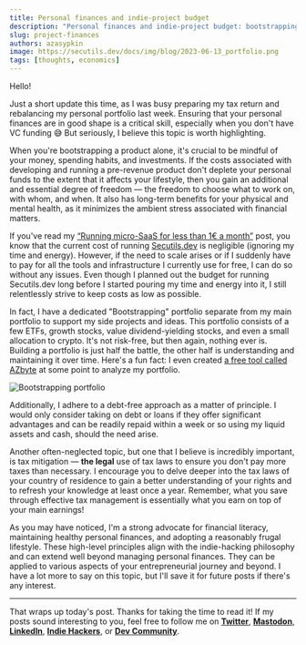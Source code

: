 ```yaml
---
title: Personal finances and indie-project budget
description: "Personal finances and indie-project budget: bootstrapping, investment, managing project finances, tax mitigation and frugality."
slug: project-finances
authors: azasypkin
image: https://secutils.dev/docs/img/blog/2023-06-13_portfolio.png
tags: [thoughts, economics]
---
```

Hello!

Just a short update this time, as I was busy preparing my tax return and rebalancing my personal portfolio last week. Ensuring that your personal finances are in good shape is a critical skill, especially when you don't have VC funding 😅 But seriously, I believe this topic is worth highlighting.

<!--truncate-->

When you're bootstrapping a product alone, it's crucial to be mindful of your money, spending habits, and investments. If the costs associated with developing and running a pre-revenue product don't deplete your personal funds to the extent that it affects your lifestyle, then you gain an additional and essential degree of freedom — the freedom to choose what to work on, with whom, and when. It also has long-term benefits for your physical and mental health, as it minimizes the ambient stress associated with financial matters.

If you've read my [“Running micro-SaaS for less than 1€ a month”](https://secutils.dev/docs/blog/running-micro-saas-for-less-than-one-euro-a-month) post, you know that the current cost of running [Secutils.dev](http://secutils.dev/) is negligible (ignoring my time and energy). However, if the need to scale arises or if I suddenly have to pay for all the tools and infrastructure I currently use for free, I can do so without any issues. Even though I planned out the budget for running Secutils.dev long before I started pouring my time and energy into it, I still relentlessly strive to keep costs as low as possible.

In fact, I have a dedicated "Bootstrapping" portfolio separate from my main portfolio to support my side projects and ideas. This portfolio consists of a few ETFs, growth stocks, value dividend-yielding stocks, and even a small allocation to crypto. It's not risk-free, but then again, nothing ever is. Building a portfolio is just half the battle, the other half is understanding and maintaining it over time. Here's a fun fact: I even created [a free tool called AZbyte](https://www.reddit.com/r/ETFs_Europe/comments/q6eqzm/azbyte_a_free_tool_to_analyze_and_compare_etf/) at some point to analyze my portfolio.

![Bootstrapping portfolio](https://secutils.dev/docs/img/blog/2023-06-13_portfolio.png)

Additionally, I adhere to a debt-free approach as a matter of principle. I would only consider taking on debt or loans if they offer significant advantages and can be readily repaid within a week or so using my liquid assets and cash, should the need arise.

Another often-neglected topic, but one that I believe is incredibly important, is tax mitigation — **the legal** use of tax laws to ensure you don't pay more taxes than necessary. I encourage you to delve deeper into the tax laws of your country of residence to gain a better understanding of your rights and to refresh your knowledge at least once a year. Remember, what you save through effective tax management is essentially what you earn on top of your main earnings!

As you may have noticed, I'm a strong advocate for financial literacy, maintaining healthy personal finances, and adopting a reasonably frugal lifestyle. These high-level principles align with the indie-hacking philosophy and can extend well beyond managing personal finances. They can be applied to various aspects of your entrepreneurial journey and beyond. I have a lot more to say on this topic, but I'll save it for future posts if there's any interest.

---

That wraps up today's post. Thanks for taking the time to read it! If my posts sound interesting to you, feel free to follow me on [**Twitter**](https://twitter.com/aleh_zasypkin), [**Mastodon**](https://infosec.exchange/@azasypkin), [**LinkedIn**](https://www.linkedin.com/in/azasypkin/), [**Indie Hackers**](https://www.indiehackers.com/azasypkin/history), or [**Dev Community**](https://dev.to/azasypkin).

